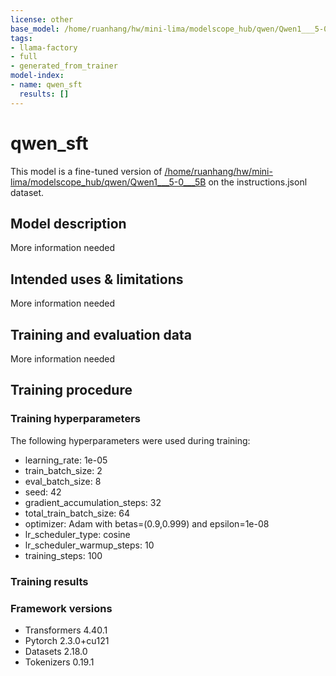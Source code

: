 ```yaml
---
license: other
base_model: /home/ruanhang/hw/mini-lima/modelscope_hub/qwen/Qwen1___5-0___5B
tags:
- llama-factory
- full
- generated_from_trainer
model-index:
- name: qwen_sft
  results: []
---
```


<!-- This model card has been generated automatically according to the information the Trainer had access to. You
should probably proofread and complete it, then remove this comment. -->

# qwen_sft

This model is a fine-tuned version of [/home/ruanhang/hw/mini-lima/modelscope_hub/qwen/Qwen1___5-0___5B](https://huggingface.co//home/ruanhang/hw/mini-lima/modelscope_hub/qwen/Qwen1___5-0___5B) on the instructions.jsonl dataset.

## Model description

More information needed

## Intended uses & limitations

More information needed

## Training and evaluation data

More information needed

## Training procedure

### Training hyperparameters

The following hyperparameters were used during training:
- learning_rate: 1e-05
- train_batch_size: 2
- eval_batch_size: 8
- seed: 42
- gradient_accumulation_steps: 32
- total_train_batch_size: 64
- optimizer: Adam with betas=(0.9,0.999) and epsilon=1e-08
- lr_scheduler_type: cosine
- lr_scheduler_warmup_steps: 10
- training_steps: 100

### Training results



### Framework versions

- Transformers 4.40.1
- Pytorch 2.3.0+cu121
- Datasets 2.18.0
- Tokenizers 0.19.1
